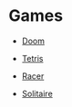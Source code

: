 # Games

- [Doom](doom-ext.html)

- [Tetris](tetris-ext.html)

- [Racer](racer-ext.html)

- [Solitaire](../05/solitaire-ext.html)

